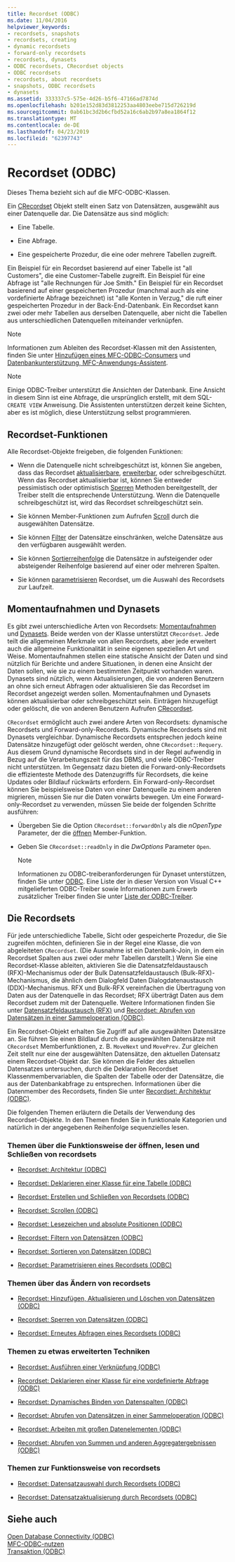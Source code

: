 ```yaml
---
title: Recordset (ODBC)
ms.date: 11/04/2016
helpviewer_keywords:
- recordsets, snapshots
- recordsets, creating
- dynamic recordsets
- forward-only recordsets
- recordsets, dynasets
- ODBC recordsets, CRecordset objects
- ODBC recordsets
- recordsets, about recordsets
- snapshots, ODBC recordsets
- dynasets
ms.assetid: 333337c5-575e-4d26-b5f6-47166ad7874d
ms.openlocfilehash: b201e152d83d3812253aa4803eebe715d726219d
ms.sourcegitcommit: 0ab61bc3d2b6cfbd52a16c6ab2b97a8ea1864f12
ms.translationtype: MT
ms.contentlocale: de-DE
ms.lasthandoff: 04/23/2019
ms.locfileid: "62397743"
---
```

# <a name="recordset-odbc"></a>Recordset (ODBC)

Dieses Thema bezieht sich auf die MFC-ODBC-Klassen.

Ein [CRecordset](../../mfc/reference/crecordset-class.md) Objekt stellt einen Satz von Datensätzen, ausgewählt aus einer Datenquelle dar. Die Datensätze aus sind möglich:

- Eine Tabelle.

- Eine Abfrage.

- Eine gespeicherte Prozedur, die eine oder mehrere Tabellen zugreift.

Ein Beispiel für ein Recordset basierend auf einer Tabelle ist "all Customers", die eine Customer-Tabelle zugreift. Ein Beispiel für eine Abfrage ist "alle Rechnungen für Joe Smith." Ein Beispiel für ein Recordset basierend auf einer gespeicherten Prozedur (manchmal auch als eine vordefinierte Abfrage bezeichnet) ist "alle Konten in Verzug," die ruft einer gespeicherten Prozedur in der Back-End-Datenbank. Ein Recordset kann zwei oder mehr Tabellen aus derselben Datenquelle, aber nicht die Tabellen aus unterschiedlichen Datenquellen miteinander verknüpfen.

> [!NOTE]
>  Informationen zum Ableiten des Recordset-Klassen mit den Assistenten, finden Sie unter [Hinzufügen eines MFC-ODBC-Consumers](../../mfc/reference/adding-an-mfc-odbc-consumer.md) und [Datenbankunterstützung, MFC-Anwendungs-Assistent](../../mfc/reference/database-support-mfc-application-wizard.md).

> [!NOTE]
>  Einige ODBC-Treiber unterstützt die Ansichten der Datenbank. Eine Ansicht in diesem Sinn ist eine Abfrage, die ursprünglich erstellt, mit dem SQL- `CREATE VIEW` Anweisung. Die Assistenten unterstützen derzeit keine Sichten, aber es ist möglich, diese Unterstützung selbst programmieren.

##  <a name="_core_recordset_capabilities"></a> Recordset-Funktionen

Alle Recordset-Objekte freigeben, die folgenden Funktionen:

- Wenn die Datenquelle nicht schreibgeschützt ist, können Sie angeben, dass das Recordset [aktualisierbare](../../data/odbc/recordset-adding-updating-and-deleting-records-odbc.md), [erweiterbar](../../data/odbc/recordset-adding-updating-and-deleting-records-odbc.md), oder schreibgeschützt. Wenn das Recordset aktualisierbar ist, können Sie entweder pessimistisch oder optimistisch [Sperren](../../data/odbc/recordset-locking-records-odbc.md) Methoden bereitgestellt, der Treiber stellt die entsprechende Unterstützung. Wenn die Datenquelle schreibgeschützt ist, wird das Recordset schreibgeschützt sein.

- Sie können Member-Funktionen zum Aufrufen [Scroll](../../data/odbc/recordset-scrolling-odbc.md) durch die ausgewählten Datensätze.

- Sie können [Filter](../../data/odbc/recordset-filtering-records-odbc.md) der Datensätze einschränken, welche Datensätze aus den verfügbaren ausgewählt werden.

- Sie können [Sortierreihenfolge](../../data/odbc/recordset-sorting-records-odbc.md) die Datensätze in aufsteigender oder absteigender Reihenfolge basierend auf einer oder mehreren Spalten.

- Sie können [parametrisieren](../../data/odbc/recordset-parameterizing-a-recordset-odbc.md) Recordset, um die Auswahl des Recordsets zur Laufzeit.

##  <a name="_core_snapshots_and_dynasets"></a> Momentaufnahmen und Dynasets

Es gibt zwei unterschiedliche Arten von Recordsets: [Momentaufnahmen](../../data/odbc/snapshot.md) und [Dynasets](../../data/odbc/dynaset.md). Beide werden von der Klasse unterstützt `CRecordset`. Jede teilt die allgemeinen Merkmale von allen Recordsets, aber jede erweitert auch die allgemeine Funktionalität in seine eigenen speziellen Art und Weise. Momentaufnahmen stellen eine statische Ansicht der Daten und sind nützlich für Berichte und andere Situationen, in denen eine Ansicht der Daten sollen, wie sie zu einem bestimmten Zeitpunkt vorhanden waren. Dynasets sind nützlich, wenn Aktualisierungen, die von anderen Benutzern an ohne sich erneut Abfragen oder aktualisieren Sie das Recordset im Recordset angezeigt werden sollen. Momentaufnahmen und Dynasets können aktualisierbar oder schreibgeschützt sein. Einträgen hinzugefügt oder gelöscht, die von anderen Benutzern Aufrufen [CRecordset](../../mfc/reference/crecordset-class.md#requery).

`CRecordset` ermöglicht auch zwei andere Arten von Recordsets: dynamische Recordsets und Forward-only-Recordsets. Dynamische Recordsets sind mit Dynasets vergleichbar. Dynamische Recordsets entsprechen jedoch keine Datensätze hinzugefügt oder gelöscht werden, ohne `CRecordset::Requery`. Aus diesem Grund dynamische Recordsets sind in der Regel aufwendig in Bezug auf die Verarbeitungszeit für das DBMS, und viele ODBC-Treiber nicht unterstützen. Im Gegensatz dazu bieten die Forward-only-Recordsets die effizienteste Methode des Datenzugriffs für Recordsets, die keine Updates oder Bildlauf rückwärts erfordern. Ein Forward-only-Recordset können Sie beispielsweise Daten von einer Datenquelle zu einem anderen migrieren, müssen Sie nur die Daten vorwärts bewegen. Um eine Forward-only-Recordset zu verwenden, müssen Sie beide der folgenden Schritte ausführen:

- Übergeben Sie die Option `CRecordset::forwardOnly` als die *nOpenType* Parameter, der die [öffnen](../../mfc/reference/crecordset-class.md#open) Member-Funktion.

- Geben Sie `CRecordset::readOnly` in die *DwOptions* Parameter `Open`.

    > [!NOTE]
    >  Informationen zu ODBC-treiberanforderungen für Dynaset unterstützen, finden Sie unter [ODBC](../../data/odbc/odbc-basics.md). Eine Liste der in dieser Version von Visual C++ mitgelieferten ODBC-Treiber sowie Informationen zum Erwerb zusätzlicher Treiber finden Sie unter [Liste der ODBC-Treiber](../../data/odbc/odbc-driver-list.md).

##  <a name="_core_your_recordsets"></a> Die Recordsets

Für jede unterschiedliche Tabelle, Sicht oder gespeicherte Prozedur, die Sie zugreifen möchten, definieren Sie in der Regel eine Klasse, die von abgeleiteten `CRecordset`. (Die Ausnahme ist ein Datenbank-Join, in dem ein Recordset Spalten aus zwei oder mehr Tabellen darstellt.) Wenn Sie eine Recordset-Klasse ableiten, aktivieren Sie die Datensatzfeldaustausch (RFX)-Mechanismus oder der Bulk Datensatzfeldaustausch (Bulk-RFX)-Mechanismus, die ähnlich dem Dialogfeld Daten Dialogdatenaustausch (DDX)-Mechanismus. RFX und Bulk-RFX vereinfachen die Übertragung von Daten aus der Datenquelle in das Recordset; RFX überträgt Daten aus dem Recordset zudem mit der Datenquelle. Weitere Informationen finden Sie unter [Datensatzfeldaustausch (RFX)](../../data/odbc/record-field-exchange-rfx.md) und [Recordset: Abrufen von Datensätzen in einer Sammeloperation (ODBC)](../../data/odbc/recordset-fetching-records-in-bulk-odbc.md).

Ein Recordset-Objekt erhalten Sie Zugriff auf alle ausgewählten Datensätze an. Sie führen Sie einen Bildlauf durch die ausgewählten Datensätze mit `CRecordset` Memberfunktionen, z. B. `MoveNext` und `MovePrev`. Zur gleichen Zeit stellt nur eine der ausgewählten Datensätze, den aktuellen Datensatz einem Recordset-Objekt dar. Sie können die Felder des aktuellen Datensatzes untersuchen, durch die Deklaration Recordset Klassenmembervariablen, die Spalten der Tabelle oder der Datensätze, die aus der Datenbankabfrage zu entsprechen. Informationen über die Datenmember des Recordsets, finden Sie unter [Recordset: Architektur (ODBC)](../../data/odbc/recordset-architecture-odbc.md).

Die folgenden Themen erläutern die Details der Verwendung des Recordset-Objekte. In den Themen finden Sie in funktionale Kategorien und natürlich in der angegebenen Reihenfolge sequenzielles lesen.

### <a name="topics-about-the-mechanics-of-opening-reading-and-closing-recordsets"></a>Themen über die Funktionsweise der öffnen, lesen und Schließen von recordsets

- [Recordset: Architektur (ODBC)](../../data/odbc/recordset-architecture-odbc.md)

- [Recordset: Deklarieren einer Klasse für eine Tabelle (ODBC)](../../data/odbc/recordset-declaring-a-class-for-a-table-odbc.md)

- [Recordset: Erstellen und Schließen von Recordsets (ODBC)](../../data/odbc/recordset-creating-and-closing-recordsets-odbc.md)

- [Recordset: Scrollen (ODBC)](../../data/odbc/recordset-scrolling-odbc.md)

- [Recordset: Lesezeichen und absolute Positionen (ODBC)](../../data/odbc/recordset-bookmarks-and-absolute-positions-odbc.md)

- [Recordset: Filtern von Datensätzen (ODBC)](../../data/odbc/recordset-filtering-records-odbc.md)

- [Recordset: Sortieren von Datensätzen (ODBC)](../../data/odbc/recordset-sorting-records-odbc.md)

- [Recordset: Parametrisieren eines Recordsets (ODBC)](../../data/odbc/recordset-parameterizing-a-recordset-odbc.md)

### <a name="topics-about-the-mechanics-of-modifying-recordsets"></a>Themen über das Ändern von recordsets

- [Recordset: Hinzufügen, Aktualisieren und Löschen von Datensätzen (ODBC)](../../data/odbc/recordset-adding-updating-and-deleting-records-odbc.md)

- [Recordset: Sperren von Datensätzen (ODBC)](../../data/odbc/recordset-locking-records-odbc.md)

- [Recordset: Erneutes Abfragen eines Recordsets (ODBC)](../../data/odbc/recordset-requerying-a-recordset-odbc.md)

### <a name="topics-about-somewhat-more-advanced-techniques"></a>Themen zu etwas erweiterten Techniken

- [Recordset: Ausführen einer Verknüpfung (ODBC)](../../data/odbc/recordset-performing-a-join-odbc.md)

- [Recordset: Deklarieren einer Klasse für eine vordefinierte Abfrage (ODBC)](../../data/odbc/recordset-declaring-a-class-for-a-predefined-query-odbc.md)

- [Recordset: Dynamisches Binden von Datenspalten (ODBC)](../../data/odbc/recordset-dynamically-binding-data-columns-odbc.md)

- [Recordset: Abrufen von Datensätzen in einer Sammeloperation (ODBC)](../../data/odbc/recordset-fetching-records-in-bulk-odbc.md)

- [Recordset: Arbeiten mit großen Datenelementen (ODBC)](../../data/odbc/recordset-working-with-large-data-items-odbc.md)

- [Recordset: Abrufen von Summen und anderen Aggregatergebnissen (ODBC)](../../data/odbc/recordset-obtaining-sums-and-other-aggregate-results-odbc.md)

### <a name="topics-about-how-recordsets-work"></a>Themen zur Funktionsweise von recordsets

- [Recordset: Datensatzauswahl durch Recordsets (ODBC)](../../data/odbc/recordset-how-recordsets-select-records-odbc.md)

- [Recordset: Datensatzaktualisierung durch Recordsets (ODBC)](../../data/odbc/recordset-how-recordsets-update-records-odbc.md)

## <a name="see-also"></a>Siehe auch

[Open Database Connectivity (ODBC)](../../data/odbc/open-database-connectivity-odbc.md)<br/>
[MFC-ODBC-nutzen](../../mfc/reference/adding-an-mfc-odbc-consumer.md)<br/>
[Transaktion (ODBC)](../../data/odbc/transaction-odbc.md)